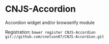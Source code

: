 # CNJS-Accordion

Accordion widget and/or browserify module

Registration: `bower register CNJS-Accordion git://github.com/cnelson87/CNJS-Accordion.git`
